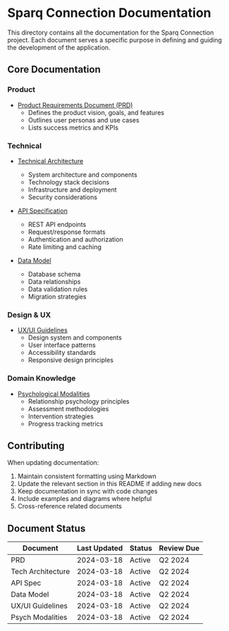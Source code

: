 # Sparq Connection Documentation

This directory contains all the documentation for the Sparq Connection project. Each document serves a specific purpose in defining and guiding the development of the application.

## Core Documentation

### Product
- [Product Requirements Document (PRD)](PRD_SparqConnection.md)
  - Defines the product vision, goals, and features
  - Outlines user personas and use cases
  - Lists success metrics and KPIs

### Technical
- [Technical Architecture](TechArchitecture_SparqConnection.md)
  - System architecture and components
  - Technology stack decisions
  - Infrastructure and deployment
  - Security considerations

- [API Specification](APISpec_SparqConnection.md)
  - REST API endpoints
  - Request/response formats
  - Authentication and authorization
  - Rate limiting and caching

- [Data Model](DataModel_SparqConnection.md)
  - Database schema
  - Data relationships
  - Data validation rules
  - Migration strategies

### Design & UX
- [UX/UI Guidelines](UXUI_SparqConnection.md)
  - Design system and components
  - User interface patterns
  - Accessibility standards
  - Responsive design principles

### Domain Knowledge
- [Psychological Modalities](PsychologicalModalities_SparqConnection.md)
  - Relationship psychology principles
  - Assessment methodologies
  - Intervention strategies
  - Progress tracking metrics

## Contributing

When updating documentation:
1. Maintain consistent formatting using Markdown
2. Update the relevant section in this README if adding new docs
3. Keep documentation in sync with code changes
4. Include examples and diagrams where helpful
5. Cross-reference related documents

## Document Status

| Document | Last Updated | Status | Review Due |
|----------|--------------|--------|------------|
| PRD | 2024-03-18 | Active | Q2 2024 |
| Tech Architecture | 2024-03-18 | Active | Q2 2024 |
| API Spec | 2024-03-18 | Active | Q2 2024 |
| Data Model | 2024-03-18 | Active | Q2 2024 |
| UX/UI Guidelines | 2024-03-18 | Active | Q2 2024 |
| Psych Modalities | 2024-03-18 | Active | Q2 2024 |
